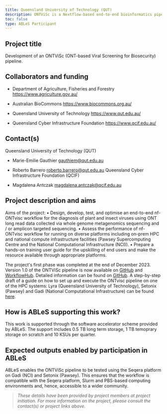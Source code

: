 ```yaml
---
title: Queensland University of Technology (QUT)
description: ONTViSc is a Nextflow-based end-to-end bioinformatics pipeline designed to help diagnostics of viruses and viroid pathogens for biosecurity.
toc: false
type: ABLeS Participant
---
```


## Project title

Development of an ONTViSc (ONT-based Viral Screening for Biosecurity) pipeline.

## Collaborators and funding

- Department of Agriculture, Fisheries and Forestry https://www.agriculture.gov.au/

- Australian BioCommons https://www.biocommons.org.au/

- Queensland University of Technology https://www.qut.edu.au/

- Queensland Cyber Infrastructure Foundation https://www.qcif.edu.au/

## Contact(s)

Queensland University of Technology (QUT)

- Marie-Emilie Gauthier gauthiem@qut.edu.au

- Roberto Barrero roberto.barrero@qut.edu.au Queensland Cyber Infrastructure Foundation (QCIF)

- Magdalena Antczak magdalena.antczak@qcif.edu.au

## Project description and aims

Aims of the project:
• Design, develop, test, and optimise an end-to-end nf-ONTvisc workflow for the diagnosis of plant and insect viruses using ONT long read data collected via whole genome metagenomics sequencing and / or amplicon targeted sequencing.
• Assess the performance of nf-ONTvisc workflow for running on diverse platforms including on-prem HPC and national compute infrastructure facilities (Pawsey Supercomputing Centre and the National Computational Infrastructure (NCI)).
• Prepare a hands-on training user guide for the upskilling of end users and make the resource available through appropriate platforms.

The project's first phase was completed at the end of December 2023. Version 1.0 of the ONTViSc pipeline is now available on [GitHub](https://github.com/eresearchqut/ontvisc) and [WorkflowHub](https://workflowhub.eu/workflows/683). Detailed information can be found on [GitHub](https://github.com/eresearchqut/ontvisc). A step-by-step draft of a guide on how to set up and execute the ONTvisc pipeline on one of the HPC systems: Lyra (Queensland University of Technology), Setonix (Pawsey) and Gadi (National Computational Infrastructure) can be found [here](https://mantczakaus.github.io/ontvisc_guide/).

## How is ABLeS supporting this work?

This work is supported through the software accelerator scheme provided by ABLeS. The support includes 0.5 TB long term storage, 1 TB temoprary storage on scratch and 10 KSUs per quarter.

## Expected outputs enabled by participation in ABLeS

ABLeS enables the ONTViSc pipeline to be tested using the Seqera platform on Gadi (NCI) and Setonix (Pawsey). This ensures that the workflow is compatible with the Seqera platform, Slurm and PBS-based computing environments and, hence, accessible to a wider community.

> _These details have been provided by project members at project initiation. For more information on the project, please consult the contact(s) or project links above._
